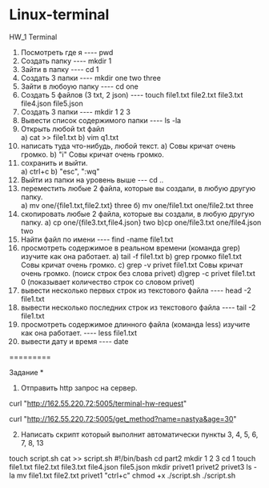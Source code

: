 # Linux-terminal
HW_1 Terminal

1) Посмотреть где я ---- pwd
2) Создать папку ---- mkdir 1
3) Зайти в папку ---- cd 1
4) Создать 3 папки ----  mkdir one two three
5) Зайти в любоую папку ----  cd one
6) Создать 5 файлов (3 txt, 2 json) ---- touch file1.txt file2.txt file3.txt file4.json file5.json
7) Создать 3 папки ---- mkdir 1 2 3
8) Вывести список содержимого папки ---- ls -la
9) Открыть любой txt файл  
a) cat >> file1.txt
b) vim q1.txt
10) написать туда что-нибудь, любой текст. 
a) Совы кричат очень громко.
b) "i" Совы кричат очень громко.
11) сохранить и выйти.  
a) ctrl+c
b) "esc", ":wq"
12) Выйти из папки на уровень выше --- cd ..
13) переместить любые 2 файла, которые вы создали, в любую другую папку.  
а) mv one/{file1.txt,file2.txt} three
б) mv one/file1.txt one/file2.txt three
14) скопировать любые 2 файла, которые вы создали, в любую другую папку.
a) cp one/{file3.txt,file4.json} two
b)cp one/file3.txt one/file4.json two
15) Найти файл по имени ---- find -name file1.txt
16) просмотреть содержимое в реальном времени (команда grep) изучите как она работает. 
a) tail -f file1.txt
b) grep громко file1.txt
Совы кричат очень громко.
c) grep -v privet file1.txt
Совы кричат очень громко. (поиск строк без слова privet)
d)grep -c privet file1.txt
0 (показывает количество строк со словом privet)
17) вывести несколько первых строк из текстового файла ---- head -2 file1.txt
18) вывести несколько последних строк из текстового файла ---- tail -2 file1.txt
19) просмотреть содержимое длинного файла (команда less) изучите как она работает. ---- less file1.txt 
20) вывести дату и время ---- date


=========

Задание *
1) Отправить http запрос на сервер.

curl "http://162.55.220.72:5005/terminal-hw-request"

curl "http://162.55.220.72:5005/get_method?name=nastya&age=30"

2) Написать скрипт который выполнит автоматически пункты 3, 4, 5, 6, 7, 8, 13

touch script.sh
cat >> script.sh
   #!/bin/bash
   cd part2
   mkdir 1 2 3
   cd 1
   touch file1.txt file2.txt file3.txt file4.json file5.json
   mkdir privet1 privet2 privet3
   ls -la
   mv file1.txt file2.txt privet1
"ctrl+c"
chmod +x ./script.sh
./script.sh

